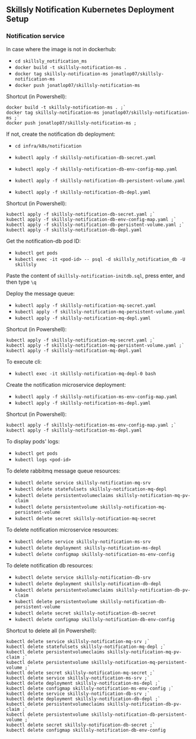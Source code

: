 ## Skillsly Notification Kubernetes Deployment Setup
### Notification service
In case where the image is not in dockerhub:
- `cd skillsly_notification_ms`
- `docker build -t skillsly-notification-ms .`
- `docker tag skillsly-notification-ms jonatlop07/skillsly-notification-ms`
- `docker push jonatlop07/skillsly-notification-ms`

Shortcut (in Powershell):

```
docker build -t skillsly-notification-ms . ;`
docker tag skillsly-notification-ms jonatlop07/skillsly-notification-ms ;`
docker push jonatlop07/skillsly-notification-ms ;
```

If not, create the notification db deployment:
- `cd infra/k8s/notification`

- `kubectl apply -f skillsly-notification-db-secret.yaml`
- `kubectl apply -f skillsly-notification-db-env-config-map.yaml`
- `kubectl apply -f skillsly-notification-db-persistent-volume.yaml`
- `kubectl apply -f skillsly-notification-db-depl.yaml`

Shortcut (in Powershell):

```
kubectl apply -f skillsly-notification-db-secret.yaml ;`
kubectl apply -f skillsly-notification-db-env-config-map.yaml ;`
kubectl apply -f skillsly-notification-db-persistent-volume.yaml ;`
kubectl apply -f skillsly-notification-db-depl.yaml
```

Get the notification-db pod ID:

- `kubectl get pods`
- `kubectl exec -it <pod-id> -- psql -d skillsly_notification_db -U skillsly`

Paste the content of `skillsly-notification-initdb.sql`, press enter, and then type `\q`

Deploy the message queue:

- `kubectl apply -f skillsly-notification-mq-secret.yaml`
- `kubectl apply -f skillsly-notification-mq-persistent-volume.yaml`
- `kubectl apply -f skillsly-notification-mq-depl.yaml`

Shortcut (in Powershell):

```
kubectl apply -f skillsly-notification-mq-secret.yaml ;`
kubectl apply -f skillsly-notification-mq-persistent-volume.yaml ;`
kubectl apply -f skillsly-notification-mq-depl.yaml
```

To execute cli: 
- `kubectl exec -it skillsly-notification-mq-depl-0 bash`

Create the notification microservice deployment:

- `kubectl apply -f skillsly-notification-ms-env-config-map.yaml`
- `kubectl apply -f skillsly-notification-ms-depl.yaml`

Shortcut (in Powershell):

```
kubectl apply -f skillsly-notification-ms-env-config-map.yaml ;`
kubectl apply -f skillsly-notification-ms-depl.yaml
```

To display pods' logs:

- `kubectl get pods`
- `kubectl logs <pod-id>`

To delete rabbitmq message queue resources:

- `kubectl delete service skillsly-notification-mq-srv`
- `kubectl delete statefulsets skillsly-notification-mq-depl`
- `kubectl delete persistentvolumeclaims skillsly-notification-mq-pv-claim`
- `kubectl delete persistentvolume skillsly-notification-mq-persistent-volume`
- `kubectl delete secret skillsly-notification-mq-secret`

To delete notification microservice resources:

- `kubectl delete service skillsly-notification-ms-srv`
- `kubectl delete deployment skillsly-notification-ms-depl`
- `kubectl delete configmap skillsly-notification-ms-env-config`

To delete notification db resources:

- `kubectl delete service skillsly-notification-db-srv`
- `kubectl delete deployment skillsly-notification-db-depl`
- `kubectl delete persistentvolumeclaims skillsly-notification-db-pv-claim`
- `kubectl delete persistentvolume skillsly-notification-db-persistent-volume`
- `kubectl delete secret skillsly-notification-db-secret`
- `kubectl delete configmap skillsly-notification-db-env-config`

Shortcut to delete all (in Powershell):

```
kubectl delete service skillsly-notification-mq-srv ;`
kubectl delete statefulsets skillsly-notification-mq-depl ;`
kubectl delete persistentvolumeclaims skillsly-notification-mq-pv-claim ;`
kubectl delete persistentvolume skillsly-notification-mq-persistent-volume ;`
kubectl delete secret skillsly-notification-mq-secret ;`
kubectl delete service skillsly-notification-ms-srv ;`
kubectl delete deployment skillsly-notification-ms-depl ;`
kubectl delete configmap skillsly-notification-ms-env-config ;`
kubectl delete service skillsly-notification-db-srv ;`
kubectl delete deployment skillsly-notification-db-depl ;`
kubectl delete persistentvolumeclaims skillsly-notification-db-pv-claim ;`
kubectl delete persistentvolume skillsly-notification-db-persistent-volume ;`
kubectl delete secret skillsly-notification-db-secret ;`
kubectl delete configmap skillsly-notification-db-env-config
```
